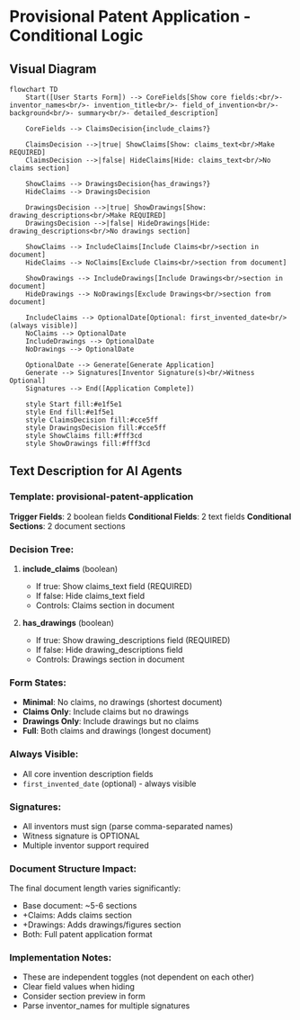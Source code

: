 # Provisional Patent Application - Conditional Logic

## Visual Diagram

```mermaid
flowchart TD
    Start([User Starts Form]) --> CoreFields[Show core fields:<br/>- inventor_names<br/>- invention_title<br/>- field_of_invention<br/>- background<br/>- summary<br/>- detailed_description]
    
    CoreFields --> ClaimsDecision{include_claims?}
    
    ClaimsDecision -->|true| ShowClaims[Show: claims_text<br/>Make REQUIRED]
    ClaimsDecision -->|false| HideClaims[Hide: claims_text<br/>No claims section]
    
    ShowClaims --> DrawingsDecision{has_drawings?}
    HideClaims --> DrawingsDecision
    
    DrawingsDecision -->|true| ShowDrawings[Show: drawing_descriptions<br/>Make REQUIRED]
    DrawingsDecision -->|false| HideDrawings[Hide: drawing_descriptions<br/>No drawings section]
    
    ShowClaims --> IncludeClaims[Include Claims<br/>section in document]
    HideClaims --> NoClaims[Exclude Claims<br/>section from document]
    
    ShowDrawings --> IncludeDrawings[Include Drawings<br/>section in document]
    HideDrawings --> NoDrawings[Exclude Drawings<br/>section from document]
    
    IncludeClaims --> OptionalDate[Optional: first_invented_date<br/>(always visible)]
    NoClaims --> OptionalDate
    IncludeDrawings --> OptionalDate
    NoDrawings --> OptionalDate
    
    OptionalDate --> Generate[Generate Application]
    Generate --> Signatures[Inventor Signature(s)<br/>Witness Optional]
    Signatures --> End([Application Complete])
    
    style Start fill:#e1f5e1
    style End fill:#e1f5e1
    style ClaimsDecision fill:#cce5ff
    style DrawingsDecision fill:#cce5ff
    style ShowClaims fill:#fff3cd
    style ShowDrawings fill:#fff3cd
```

## Text Description for AI Agents

### Template: provisional-patent-application
**Trigger Fields**: 2 boolean fields
**Conditional Fields**: 2 text fields
**Conditional Sections**: 2 document sections

### Decision Tree:
1. **include_claims** (boolean)
   - If true: Show claims_text field (REQUIRED)
   - If false: Hide claims_text field
   - Controls: Claims section in document

2. **has_drawings** (boolean)
   - If true: Show drawing_descriptions field (REQUIRED)
   - If false: Hide drawing_descriptions field
   - Controls: Drawings section in document

### Form States:
- **Minimal**: No claims, no drawings (shortest document)
- **Claims Only**: Include claims but no drawings
- **Drawings Only**: Include drawings but no claims
- **Full**: Both claims and drawings (longest document)

### Always Visible:
- All core invention description fields
- `first_invented_date` (optional) - always visible

### Signatures:
- All inventors must sign (parse comma-separated names)
- Witness signature is OPTIONAL
- Multiple inventor support required

### Document Structure Impact:
The final document length varies significantly:
- Base document: ~5-6 sections
- +Claims: Adds claims section
- +Drawings: Adds drawings/figures section
- Both: Full patent application format

### Implementation Notes:
- These are independent toggles (not dependent on each other)
- Clear field values when hiding
- Consider section preview in form
- Parse inventor_names for multiple signatures 